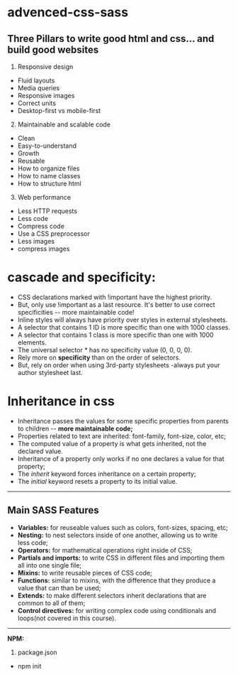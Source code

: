 # advenced-css-sass

## Three Pillars to write good html and css... and build good websites

1. Responsive design

- Fluid layouts
- Media queries
- Responsive images
- Correct units
- Desktop-first vs mobile-first

2. Maintainable and scalable code

- Clean
- Easy-to-understand
- Growth
- Reusable
- How to organize files
- How to name classes
- How to structure html

3. Web performance

- Less HTTP requests
- Less code
- Compress code
- Use a CSS preprocessor
- Less images
- compress images

# cascade and specificity:

- CSS declarations marked with !important have the highest priority.
- But, only use !important as a last resource. It's better to use correct specificities -- more maintainable code!
- Inline styles will always have priority over styles in external stylesheets.
- A selector that contains 1 ID is more specific than one with 1000 classes.
- A selector that contains 1 class is more specific than one with 1000 elements.
- The universal selector \* has no specificity value (0, 0, 0, 0).
- Rely more on **specificity** than on the order of selectors.
- But, rely on order when using 3rd-party stylesheets -always put your author stylesheet last.

# Inheritance in css

- Inheritance passes the values for some specific properties from parents to children -- **more maintainable code;**
- Properties related to text are inherited: font-family, font-size, color, etc;
- The computed value of a property is what gets inherited, not the declared value.
- Inheritance of a property only works if no one declares a value for that property;
- The _inherit_ keyword forces inheritance on a certain property;
- The _initial_ keyword resets a property to its initial value.

---

## Main SASS Features

- **Variables:** for reuseable values such as colors, font-sizes, spacing, etc;
- **Nesting:** to nest selectors inside of one another, allowing us to write less code;
- **Operators:** for mathematical operations right inside of CSS;
- **Partials and imports:** to write CSS in different files and importing them all into one single file;
- **Mixins:** to write reusable pieces of CSS code;
- **Functions:** similar to mixins, with the difference that they produce a value that can than be used;
- **Extends:** to make different selectors inherit declarations that are common to all of them;
- **Control directives:** for writing complex code using conditionals and loops(not covered in this course).

---

**NPM:**

1. package.json

- npm init
